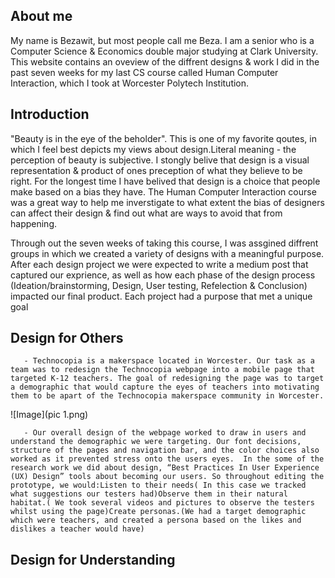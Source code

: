  
 
## About me

My name is Bezawit, but most people call me Beza. I am a senior who is a Computer Science & Economics double major studying at Clark University. This website contains an oveview of the diffrent designs & work I did in the past seven weeks for my last CS course called Human Computer Interaction, which I took at Worcester Polytech Institution. 

## Introduction

"Beauty is in the eye of the beholder". This is one of my favorite qoutes, in which I feel best depicts my views about design.Literal meaning - the perception of beauty is subjective. I stongly belive that design is a visual representation & product of ones preception of what they believe to be right. For the longest time I have belived that design is a choice that people make based on a bias they have. The Human Computer Interaction  course was a great way to help me inverstigate to what extent the bias of designers can affect their design & find out what are ways to avoid that from happening.

Through out the seven weeks of taking this course, I was assgined diffrent groups in which we created a variety of designs with a meaningful purpose. After each design project we were expected to write a medium post that captured our exprience, as well as how each phase of the design process (Ideation/brainstorming, Design, User testing, Refelection & Conclusion) impacted our final product. Each project had a purpose that met a unique goal


## Design for Others
       - Technocopia is a makerspace located in Worcester. Our task as a team was to redesign the Technocopia webpage into a mobile page that targeted K-12 teachers. The goal of redesigning the page was to target a demographic that would capture the eyes of teachers into motivating them to be apart of the Technocopia makerspace community in Worcester.

![Image](pic 1.png)


       - Our overall design of the webpage worked to draw in users and understand the demographic we were targeting. Our font decisions, structure of the pages and navigation bar, and the color choices also worked as it prevented stress onto the users eyes.  In the some of the research work we did about design, “Best Practices In User Experience (UX) Design” tools about becoming our users. So throughout editing the prototype, we would:Listen to their needs( In this case we tracked what suggestions our testers had)Observe them in their natural habitat.( We took several videos and pictures to observe the testers whilst using the page)Create personas.(We had a target demographic which were teachers, and created a persona based on the likes and dislikes a teacher would have)

## Design for Understanding



```


```



